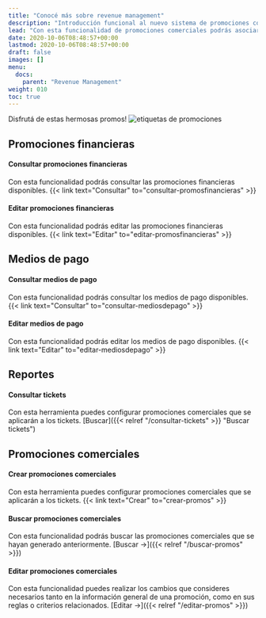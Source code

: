 ```yaml
---
title: "Conocé más sobre revenue management"
description: "Introducción funcional al nuevo sistema de promociones comerciales."
lead: "Con esta funcionalidad de promociones comerciales podrás asociar descuentos y beneficios a los tickets de estudiantes según los criterios de aplicación que definas. Además, puedes consultar los tickets pendientes de pago y las promociones financieras y comerciales vinculadas con ellos."
date: 2020-10-06T08:48:57+00:00
lastmod: 2020-10-06T08:48:57+00:00
draft: false
images: []
menu:
  docs:
    parent: "Revenue Management"
weight: 010
toc: true
---
```


Disfrutá de estas hermosas promos! ![etiquetas de promociones](promo.jpg)

## Promociones financieras
#### Consultar promociones financieras

Con esta funcionalidad podrás consultar las promociones financieras disponibles. {{< link text="Consultar" to="consultar-promosfinancieras" >}}

#### Editar promociones financieras

Con esta funcionalidad podrás editar las promociones financieras disponibles. {{< link text="Editar" to="editar-promosfinancieras" >}}

## Medios de pago
#### Consultar medios de pago

Con esta funcionalidad podrás consultar los medios de pago disponibles. {{< link text="Consultar" to="consultar-mediosdepago" >}}

#### Editar medios de pago

Con esta funcionalidad podrás editar los medios de pago disponibles. {{< link text="Editar" to="editar-mediosdepago" >}}

## Reportes
#### Consultar tickets

Con esta herramienta puedes configurar promociones comerciales que se aplicarán a los tickets. [Buscar]({{< relref "/consultar-tickets" >}} "Buscar tickets")

## Promociones comerciales
#### Crear promociones comerciales

Con esta herramienta puedes configurar promociones comerciales que se aplicarán a los tickets. {{< link text="Crear" to="crear-promos" >}}

#### Buscar promociones comerciales

Con esta funcionalidad podrás buscar las promociones comerciales que se hayan generado anteriormente. [Buscar →]({{< relref "/buscar-promos" >}})

#### Editar promociones comerciales

Con esta funcionalidad puedes realizar los cambios que consideres necesarios tanto en la información general de una promoción, como en sus reglas o criterios relacionados. [Editar →]({{< relref "/editar-promos" >}})

